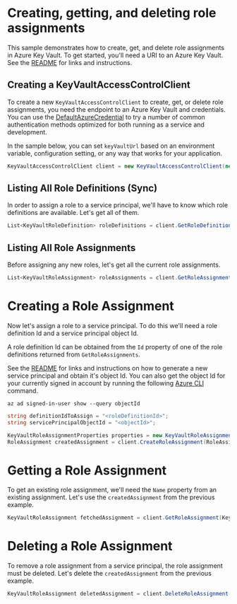# Creating, getting, and deleting role assignments

This sample demonstrates how to create, get, and delete role assignments in Azure Key Vault.
To get started, you'll need a URI to an Azure Key Vault. See the [README](../README.md) for links and instructions.

## Creating a KeyVaultAccessControlClient

To create a new `KeyVaultAccessControlClient` to create, get, or delete role assignments, you need the endpoint to an Azure Key Vault and credentials.
You can use the [DefaultAzureCredential][DefaultAzureCredential] to try a number of common authentication methods optimized for both running as a service and development.

In the sample below, you can set `keyVaultUrl` based on an environment variable, configuration setting, or any way that works for your application.

```C# Snippet:HelloCreateKeyVaultAccessControlClient
KeyVaultAccessControlClient client = new KeyVaultAccessControlClient(new Uri(keyVaultUrl), new DefaultAzureCredential());
```

## Listing All Role Definitions (Sync)

In order to assign a role to a service principal, we'll have to know which role definitions are available. Let's get all of them.

```C# Snippet:GetRoleDefinitionsSync
List<KeyVaultRoleDefinition> roleDefinitions = client.GetRoleDefinitions(KeyVaultRoleScope.Global).ToList();
```

## Listing All Role Assignments

Before assigning any new roles, let's get all the current role assignments.

```C# Snippet:GetRoleAssignmentsSync
List<KeyVaultRoleAssignment> roleAssignments = client.GetRoleAssignments(KeyVaultRoleScope.Global).ToList();
```

# Creating a Role Assignment

Now let's assign a role to a service principal. To do this we'll need a role definition Id and a service principal object Id.

A role definition Id can be obtained from the `Id` property of one of the role definitions returned from `GetRoleAssignments`.

See the [README](../README.md) for links and instructions on how to generate a new service principal and obtain it's object Id.
You can also get the object Id for your currently signed in account by running the following [Azure CLI][azure_cli] command.
```
az ad signed-in-user show --query objectId
```

```C# Snippet:CreateRoleAssignment
string definitionIdToAssign = "<roleDefinitionId>";
string servicePrincipalObjectId = "<objectId>";

KeyVaultRoleAssignmentProperties properties = new KeyVaultRoleAssignmentProperties(definitionIdToAssign, servicePrincipalObjectId);
RoleAssignment createdAssignment = client.CreateRoleAssignment(RoleAssignmentScope.Global, properties);
```

# Getting a Role Assignment

To get an existing role assignment, we'll need the `Name` property from an existing assignment. Let's use the `createdAssignment` from the previous example.

```C# Snippet:GetRoleAssignment
KeyVaultRoleAssignment fetchedAssignment = client.GetRoleAssignment(KeyVaultRoleScope.Global, createdAssignment.Name);
```

# Deleting a Role Assignment
To remove a role assignment from a service principal, the role assignment must be deleted. Let's delete the `createdAssignment` from the previous example.

```C# Snippet:DeleteRoleAssignment
KeyVaultRoleAssignment deletedAssignment = client.DeleteRoleAssignment(KeyVaultRoleScope.Global, createdAssignment.Name);
```

<!-- LINKS -->
[azure_cli]: https://docs.microsoft.com/cli/azure
[DefaultAzureCredential]: ../../../identity/Azure.Identity/README.md

